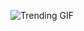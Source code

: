 ![Trending GIF](https://media0.giphy.com/media/v1.Y2lkPThiYjIxNzcyejdxZ3g0emNsaTZieTVmbjI4eGF4d3FhZWx1MHc4Mjg0eWR0M2R5YSZlcD12MV9naWZzX3NlYXJjaCZjdD1n/bGgsc5mWoryfgKBx1u/giphy.gif)
